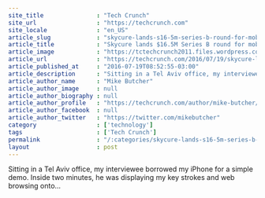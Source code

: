 ```yaml
---
site_title               : "Tech Crunch"
site_url                 : "https://techcrunch.com"
site_locale              : "en_US"
article_slug             : "skycure-lands-s16-5m-series-b-round-for-mobile-cybersecurity-platform"
article_title            : "Skycure lands $16.5M Series B round for mobile cybersecurity platform"
article_image            : "https://tctechcrunch2011.files.wordpress.com/2015/03/deadlycyber.jpg?w=764&h=400&crop=1"
article_url              : "https://techcrunch.com/2016/07/19/skycure-lands-16-5m-series-b-round-for-mobile-cyber-security-platform/"
article_published_at     : "2016-07-19T08:52:55-03:00"
article_description      : "Sitting in a Tel Aviv office, my interviewee borrowed my iPhone for a simple demo. Inside two minutes, he was displaying my key strokes and web browsing onto..."
article_author_name      : "Mike Butcher"
article_author_image     : null
article_author_biography : null
article_author_profile   : "https://techcrunch.com/author/mike-butcher/"
article_author_facebook  : null
article_author_twitter   : "https://twitter.com/mikebutcher"
category                 : ['technology']
tags                     : ['Tech Crunch']
permalink                : "/:categories/skycure-lands-s16-5m-series-b-round-for-mobile-cybersecurity-platform/"
layout                   : post
---
```


Sitting in a Tel Aviv office, my interviewee borrowed my iPhone for a simple demo. Inside two minutes, he was displaying my key strokes and web browsing onto...
